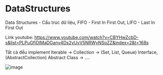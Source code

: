 # DataStructures
Data Structures - Cấu trúc dữ liệu, FIFO - First In First Out, LIFO - Last In First Out

Link youtube: https://www.youtube.com/watch?v=CBYHwZcbD-s&list=PLPuGfjDlMaDGany4Ds2yUvV5NRWyNSoZZ&index=2&t=168s

Tất cả đều implement Iterable -> Collection -> (Set, List, Queue) Interface, (AbstractCollection) Abstract Class -> ....

![image](https://github.com/thinhotwp1/DataStructures/assets/61654110/b37bf661-69fb-441f-9cff-be4f0f8dcac8)
